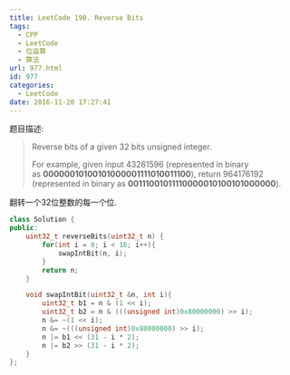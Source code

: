 ```yaml
---
title: LeetCode 190. Reverse Bits
tags:
  - CPP
  - LeetCode
  - 位运算
  - 算法
url: 977.html
id: 977
categories:
  - LeetCode
date: 2016-11-20 17:27:41
---
```

题目描述:

> Reverse bits of a given 32 bits unsigned integer.
>
> For example, given input 43261596 (represented in binary as **00000010100101000001111010011100**), return 964176192 (represented in binary as **00111001011110000010100101000000**).

翻转一个32位整数的每一个位.

```cpp
class Solution {
public:
    uint32_t reverseBits(uint32_t n) {
        for(int i = 0; i < 16; i++){
            swapIntBit(n, i);
        }
        return n;
    }

    void swapIntBit(uint32_t &n, int i){
        uint32_t b1 = n & (1 << i);
        uint32_t b2 = n & (((unsigned int)0x80000000) >> i);
        n &= ~(1 << i);
        n &= ~(((unsigned int)0x80000000) >> i);
        n |= b1 << (31 - i * 2);
        n |= b2 >> (31 - i * 2);
    }
};
```

